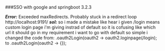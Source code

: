 ###SSO with google and springboot 3.2.3 

***Error:***
Exceeded maxRedirects. Probably stuck in a redirect loop http://localhost:9191/
***sol:*** so i made a mistake like hear i given /login means custom login page i'm giving instrad of default so it is cofusing like which url it should go in my requirement i want to go with default so simple i changed the code from:
.oauth2Login(oauth2 -> oauth2.loginpage(/login);
		to
.oauth2Login(oauth2 -> {});
